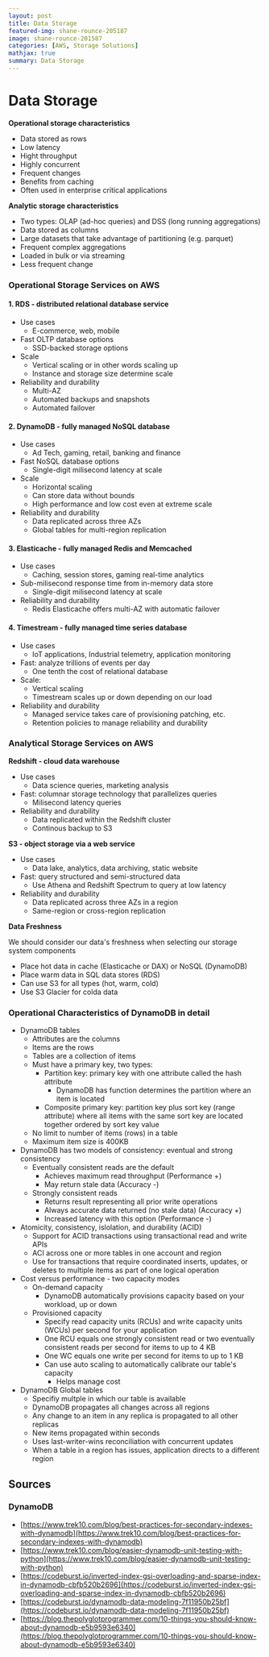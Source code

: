 ```yaml
---
layout: post
title: Data Storage
featured-img: shane-rounce-205187
image: shane-rounce-201587
categories: [AWS, Storage Solutions]
mathjax: true
summary: Data Storage
---
```


# Data Storage

**Operational storage characteristics**
- Data stored as rows
- Low latency
- Hight throughput
- Highly concurrent
- Frequent changes
- Benefits from caching
- Often used in enterprise critical applications

**Analytic storage characteristics**
- Two types: OLAP (ad-hoc queries) and DSS (long running aggregations)
- Data stored as columns
- Large datasets that take advantage of partitioning (e.g. parquet)
- Frequent complex aggregations
- Loaded in bulk or via streaming
- Less frequent change


### Operational Storage Services on AWS

#### 1. RDS - distributed relational database service
- Use cases
  - E-commerce, web, mobile
- Fast OLTP database options
  - SSD-backed storage options
- Scale
  - Vertical scaling or in other words scaling up
  - Instance and storage size determine scale
- Reliability and durability
  - Multi-AZ
  - Automated backups and snapshots
  - Automated failover

#### 2. DynamoDB - fully managed NoSQL database
- Use cases
  - Ad Tech, gaming, retail, banking and finance
- Fast NoSQL database options
  - Single-digit milisecond latency at scale
- Scale
  - Horizontal scaling
  - Can store data without bounds
  - High performance and low cost even at extreme scale
- Reliability and durability
  - Data replicated across three AZs
  - Global tables for multi-region replication

#### 3. Elasticache - fully managed Redis and Memcached
- Use cases
  - Caching, session stores, gaming real-time analytics
- Sub-milisecond response time from in-memory data store
  - Single-digit milisecond latency at scale
- Reliability and durability
  - Redis Elasticache offers multi-AZ with automatic failover

#### 4. Timestream - fully managed time series database
- Use cases
  - IoT applications, Industrial telemetry, application monitoring
- Fast: analyze trillions of events per day
  - One tenth the cost of relational database
- Scale:
  - Vertical scaling
  - Timestream scales up or down depending on our load
- Reliability and durability
  - Managed service takes care of provisioning patching, etc.
  - Retention policies to manage reliability and durability

### Analytical Storage Services on AWS

**Redshift - cloud data warehouse**
- Use cases
  - Data science queries, marketing analysis
- Fast: columnar storage technology that parallelizes queries
  - Milisecond latency queries
- Reliability and durability
  - Data replicated within the Redshift cluster
  - Continous backup to S3

**S3 - object storage via a web service**
- Use cases
  - Data lake, analytics, data archiving, static website
- Fast: query structured and semi-structured data
  - Use Athena and Redshift Spectrum to query at low latency
- Reliability and durability
  - Data replicated across three AZs in a region
  - Same-region or cross-region replication


**Data Freshness**

We should consider our data's freshness when selecting our storage system components
- Place hot data in cache (Elasticache or DAX) or NoSQL (DynamoDB)
- Place warm data in SQL data stores (RDS)
- Can use S3 for all types (hot, warm, cold)
- Use S3 Glacier for colda data


### Operational Characteristics of DynamoDB in detail

- DynamoDB tables
  - Attributes are the columns
  - Items are the rows
  - Tables are a collection of items
  - Must have a primary key, two types:
    - Partition key: primary key with one attribute called the hash attribute
      - DynamoDB has function determines the partition where an item is located
    - Composite primary key: partition key plus sort key (range attribute) where all items with the same sort key are located together ordered by sort key value
  - No limit to number of items (rows) in a table
  - Maximum item size is 400KB
- DynamoDB has two models of consistency: eventual and strong consistency
  - Eventually consistent reads are the default
    - Achieves maximum read throughput (Performance +)
    - May return stale data (Accuracy -)
  - Strongly consistent reads
    - Returns result representing all prior write operations
    - Always accurate data returned (no stale data) (Accuracy +)
    - Increased latency with this option (Performance -)
- Atomicity, consistency, islolation, and durability (ACID)
  - Support for ACID transactions using transactional read and write APIs
  - ACI across one or more tables in one account and region
  - Use for transactions that require coordinated inserts, updates, or deletes to multiple items as part of one logical operation
- Cost versus performance - two capacity modes
  - On-demand capacity
    - DynamoDB automatically provisions capacity based on your workload, up or down
  - Provisioned capacity
    - Specify read capacity units (RCUs) and write capacity units (WCUs) per second for your application
    - One RCU equals one strongly consistent read or two eventually consistent reads per second for items to up to 4 KB
    - One WC equals one write per second for items to up to 1 KB
    - Can use auto scaling to automatically calibrate our table's capacity
      - Helps manage cost
- DynamoDB Global tables
  - Specifiy multple in which our table is available
  - DynamoDB propagates all changes across all regions
  - Any change to an item in any replica is propagated to all other replicas
  - New items propagated within seconds
  - Uses last-writer-wins reconciliation with concurrent updates
  - When a table in a region has issues, application directs to a different region


## Sources

### DynamoDB
- [https://www.trek10.com/blog/best-practices-for-secondary-indexes-with-dynamodb](https://www.trek10.com/blog/best-practices-for-secondary-indexes-with-dynamodb)
- [https://www.trek10.com/blog/easier-dynamodb-unit-testing-with-python](https://www.trek10.com/blog/easier-dynamodb-unit-testing-with-python)
- [https://codeburst.io/inverted-index-gsi-overloading-and-sparse-index-in-dynamodb-cbfb520b2696](https://codeburst.io/inverted-index-gsi-overloading-and-sparse-index-in-dynamodb-cbfb520b2696)
- [https://codeburst.io/dynamodb-data-modeling-7f11950b25bf](https://codeburst.io/dynamodb-data-modeling-7f11950b25bf)
- [https://blog.thepolyglotprogrammer.com/10-things-you-should-know-about-dynamodb-e5b9593e6340](https://blog.thepolyglotprogrammer.com/10-things-you-should-know-about-dynamodb-e5b9593e6340)

